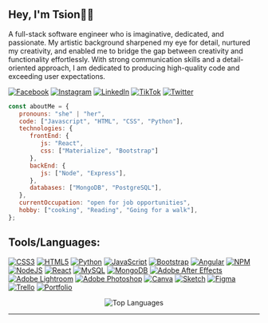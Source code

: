 ## Hey, I'm Tsion👩‍💻
A full-stack software engineer who is imaginative, dedicated, and passionate. My artistic background sharpened
my eye for detail, nurtured my creativity, and enabled me to bridge the gap between creativity and functionality 
effortlessly. With strong communication skills and a detail-oriented approach, I am dedicated to producing 
high-quality code and exceeding user expectations.

[![Facebook](https://img.shields.io/badge/Facebook-%231877F2.svg?logo=Facebook&logoColor=white)](https://www.facebook.com/tsion.wondimu.16/) [![Instagram](https://img.shields.io/badge/Instagram-%23E4405F.svg?logo=Instagram&logoColor=white)](https://www.instagram.com/tsion_wmolla/) [![LinkedIn](https://img.shields.io/badge/LinkedIn-%230077B5.svg?logo=linkedin&logoColor=white)](https://www.linkedin.com/in/tsionmolla/) [![TikTok](https://img.shields.io/badge/TikTok-%23000000.svg?logo=TikTok&logoColor=white)](https://www.tiktok.com/@itszionmolla) [![Twitter](https://img.shields.io/badge/Twitter-%231DA1F2.svg?logo=Twitter&logoColor=white)](https://twitter.com/TsionWendm98008)

   


```javascript
const aboutMe = {
   pronouns: "she" | "her",
   code: ["Javascript", "HTML", "CSS", "Python"],
   technologies: {
      frontEnd: {
         js: "React",
         css: ["Materialize", "Bootstrap"]
      },
      backEnd: {
         js: ["Node", "Express"],
      },
      databases: ["MongoDB", "PostgreSQL"],
   },
   currentOccupation: "open for job opportunities",
   hobby: ["cooking", "Reading", "Going for a walk"],
};
```



 ## Tools/Languages:

[![CSS3](https://img.shields.io/badge/css3-%231572B6.svg?style=flat-square&logo=css3&logoColor=white)](#) [![HTML5](https://img.shields.io/badge/html5-%23E34F26.svg?style=flat-square&logo=html5&logoColor=white)](#) [![Python](https://img.shields.io/badge/python-3670A0?style=flat-square&logo=python&logoColor=ffdd54)](#) [![JavaScript](https://img.shields.io/badge/javascript-%23323330.svg?style=flat-square&logo=javascript&logoColor=%23F7DF1E)](#) [![Bootstrap](https://img.shields.io/badge/bootstrap-%23563D7C.svg?style=flat-square&logo=bootstrap&logoColor=white)](#) [![Angular](https://img.shields.io/badge/angular-%23DD0031.svg?style=flat-square&logo=angular&logoColor=white)](#) [![NPM](https://img.shields.io/badge/NPM-%23000000.svg?style=flat-square&logo=npm&logoColor=white)](#) [![NodeJS](https://img.shields.io/badge/node.js-6DA55F?style=flat-square&logo=node.js&logoColor=white)](#) [![React](https://img.shields.io/badge/react-%2320232a.svg?style=flat-square&logo=react&logoColor=%2361DAFB)](#) [![MySQL](https://img.shields.io/badge/mysql-%2300f.svg?style=flat-square&logo=mysql&logoColor=white)](#) [![MongoDB](https://img.shields.io/badge/MongoDB-%234ea94b.svg?style=flat-square&logo=mongodb&logoColor=white)](#) [![Adobe After Effects](https://img.shields.io/badge/Adobe%20After%20Effects-9999FF.svg?style=flat-square&logo=Adobe%20After%20Effects&logoColor=white)](#) [![Adobe Lightroom](https://img.shields.io/badge/Adobe%20Lightroom-31A8FF.svg?style=flat-square&logo=Adobe%20Lightroom&logoColor=white)](#) [![Adobe Photoshop](https://img.shields.io/badge/adobephotoshop-%2331A8FF.svg?style=flat-square&logo=adobephotoshop&logoColor=white)](#) [![Canva](https://img.shields.io/badge/Canva-%2300C4CC.svg?style=flat-square&logo=Canva&logoColor=white)](#) [![Sketch](https://img.shields.io/badge/Sketch-FFB387?style=flat-square&logo=sketch&logoColor=black)](#) [![Figma](https://img.shields.io/badge/figma-%23F24E1E.svg?style=flat-square&logo=figma&logoColor=white)](#) [![Trello](https://img.shields.io/badge/Trello-%23026AA7.svg?style=flat-square&logo=Trello&logoColor=white)](#) [![Portfolio](https://img.shields.io/badge/Portfolio-%23000000.svg?style=flat-square&logo=firefox&logoColor=#FF7139)](#)
<br>




<p align="center">
  <img src="https://github-readme-stats.vercel.app/api/top-langs/?username=tsion-oss&layout=compact&theme=tokyonight" alt="Top Languages" />
</p>


---









 

